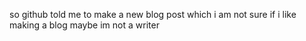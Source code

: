 so github told me to make a new blog post 
which i am not sure if i like making a blog 
maybe im not a writer
